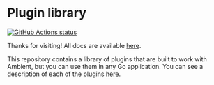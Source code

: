 # Plugin library <!-- omit in toc -->

[![GitHub Actions status](https://github.com/ambientkit/plugin/actions/workflows/unit-tests.yml/badge.svg)](https://github.com/ambientkit/plugin/actions)

Thanks for visiting! All docs are available [here](https://ambientkit.github.io/docs/).

This repository contains a library of plugins that are built to work with Ambient, but you can use them in any Go application. You can see a description of each of the plugins [here](https://ambientkit.github.io/docs/docs/plugins/library).
